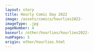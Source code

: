 ```yaml
---
layout: story
title: Hourly Comic Day 2022
image: /assets/comics/hourlies2022-
imageType: .jpg
pageNumber: 4
baseurl: /other/hourlies/hourlies2022-
numPages: 5
origin: other/hourlies.html
---
```

